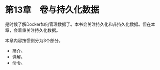 # 第13章　卷与持久化数据

是时候了解Docker如何管理数据了。本书会关注持久化和非持久化数据。但在本章，会着重关注持久化数据。

本章内容按惯例分为3个部分。

+ 简介。
+ 详解。
+ 命令。

